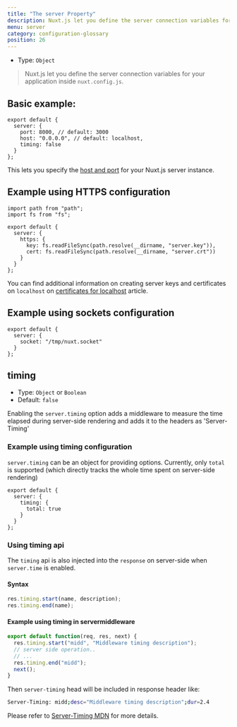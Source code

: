 ```yaml
---
title: "The server Property"
description: Nuxt.js let you define the server connection variables for your application inside `nuxt.config.js`.
menu: server
category: configuration-glossary
position: 26
---
```


- Type: `Object`

> Nuxt.js let you define the server connection variables for your application inside `nuxt.config.js`.

## Basic example:

```js{}[nuxt.config.js]
export default {
  server: {
    port: 8000, // default: 3000
    host: "0.0.0.0", // default: localhost,
    timing: false
  }
};
```

This lets you specify the [host and port](/faq/host-port) for your Nuxt.js server instance.

## Example using HTTPS configuration

```js{}[nuxt.config.js]
import path from "path";
import fs from "fs";

export default {
  server: {
    https: {
      key: fs.readFileSync(path.resolve(__dirname, "server.key")),
      cert: fs.readFileSync(path.resolve(__dirname, "server.crt"))
    }
  }
};
```

You can find additional information on creating server keys and certificates on `localhost` on [certificates for localhost](https://letsencrypt.org/docs/certificates-for-localhost/) article.

## Example using sockets configuration

```js{}[nuxt.config.js]
export default {
  server: {
    socket: "/tmp/nuxt.socket"
  }
};
```

## timing

- Type: `Object` or `Boolean`
- Default: `false`

Enabling the `server.timing` option adds a middleware to measure the time elapsed during server-side rendering and adds it to the headers as 'Server-Timing'

### Example using timing configuration

`server.timing` can be an object for providing options. Currently, only `total` is supported (which directly tracks the whole time spent on server-side rendering)

```js{}[nuxt.config.js]
export default {
  server: {
    timing: {
      total: true
    }
  }
};
```

### Using timing api

The `timing` api is also injected into the `response` on server-side when `server.time` is enabled.

#### Syntax

```js
res.timing.start(name, description);
res.timing.end(name);
```

#### Example using timing in servermiddleware

```js
export default function(req, res, next) {
  res.timing.start("midd", "Middleware timing description");
  // server side operation..
  // ...
  res.timing.end("midd");
  next();
}
```

Then `server-timing` head will be included in response header like:

```bash
Server-Timing: midd;desc="Middleware timing description";dur=2.4
```

Please refer to [Server-Timing MDN](https://developer.mozilla.org/en-US/docs/Web/HTTP/Headers/Server-Timing) for more details.
